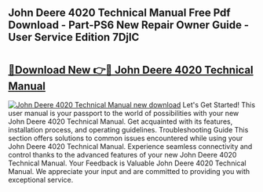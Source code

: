 ## John Deere 4020 Technical Manual Free Pdf Download - Part-PS6 New Repair Owner Guide - User Service Edition 7DjlC

# <h2><a href="http://bc87029.oget.top/?id=John+Deere+4020+Technical+Manual">🔗Download New 👉🔴 John Deere 4020 Technical Manual</a></h2>

[![John Deere 4020 Technical Manual new download](https://i.imgur.com/5g1atiW.png)](http://bc87029.oget.top/?id=John+Deere+4020+Technical+Manual)
Let's Get Started! This user manual is your passport to the world of possibilities with your new John Deere 4020 Technical Manual. Get acquainted with its features, installation process, and operating guidelines. Troubleshooting Guide This section offers solutions to common issues encountered while using your John Deere 4020 Technical Manual. Experience seamless connectivity and control thanks to the advanced features of your new John Deere 4020 Technical Manual. Your Feedback is Valuable John Deere 4020 Technical Manual. We appreciate your input and are committed to providing you with exceptional service.
